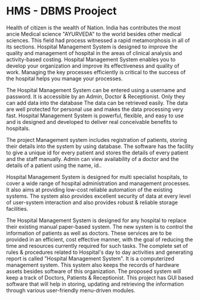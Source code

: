 # HMS - DBMS Prooject

Health of citizen is the wealth of Nation. India has contributes the most ancie Medical science "AYURVEDA" to the world besides other medical sciences. This field had process witnessed a rapid metamorphosis in all of its sections. Hospital Management System is designed to improve the quality and management of hospital in the areas of clinical analysis and activity-based costing. Hospital Management System enables you to develop your organization and improve its effectiveness and quality of work. Managing the key processes efficiently is critical to the success of the hospital helps you manage your processes.

The Hospital Management System can be entered using a username and password. It is accessible by an Admin, Doctor & Receptionist. Only they can add data into the database The data can be retrieved easily. The data are well protected for personal use and makes the data processing very fast. Hospital Management System is powerful, flexible, and easy to use and is designed and developed to deliver real conceivable benefits to hospitals.

The project Management system includes registration of patients, storing their details into the system by using database. The software has the facility to give a unique id for every patient and stores the details of every patient and the staff manually. Admin can view availability of a doctor and the details of a patient using the name, id..

Hospital Management System is designed for multi specialist hospitals, to cover a wide range of hospital administration and management processes. It also aims at providing low-cost reliable automation of the existing systems. The system also provides excellent security of data at every level of user-system interaction and also provides robust & reliable storage facilities.

The Hospital Management System is designed for any hospital to replace their existing manual paper-based system. The new system is to control the information of patients as well as doctors. These services are to be provided in an efficient, cost effective manner, with the goal of reducing the time and resources currently required for such tasks. The complete set of rules & procedures related to Hospital's day to day activities and generating report is called "Hospital Management System". It is a computerized management system. This system also keeps the records of hardware assets besides software of this organization. The proposed system will keep a track of Doctors, Patients & Receptionist. This project has GUI based software that will help in storing, updating and retrieving the information through various user-friendly menu-driven modules.
